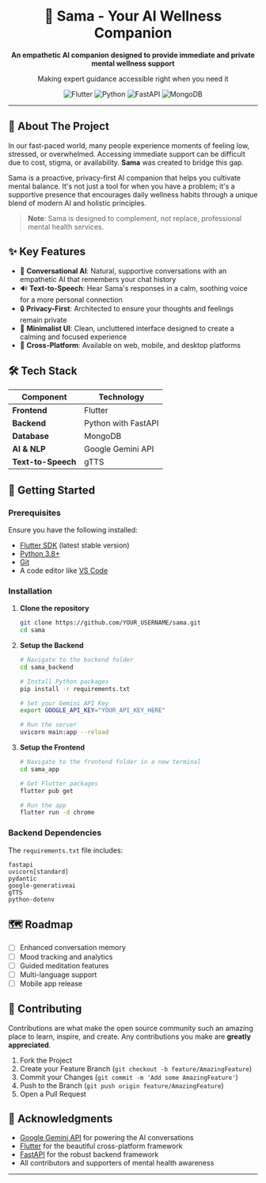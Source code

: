 <div align="center">
  <h1>🧘 Sama - Your AI Wellness Companion</h1>
  
  <p>
    <strong>An empathetic AI companion designed to provide immediate and private mental wellness support</strong>
  </p>
  
  <p>
    Making expert guidance accessible right when you need it
  </p>

  ![Flutter](https://img.shields.io/badge/Flutter-%2302569B.svg?style=for-the-badge&logo=Flutter&logoColor=white)
  ![Python](https://img.shields.io/badge/python-3670A0?style=for-the-badge&logo=python&logoColor=ffdd54)
  ![FastAPI](https://img.shields.io/badge/FastAPI-005571?style=for-the-badge&logo=fastapi)
  ![MongoDB](https://img.shields.io/badge/MongoDB-%234ea94b.svg?style=for-the-badge&logo=mongodb&logoColor=white)
</div>

---

## 📖 About The Project

In our fast-paced world, many people experience moments of feeling low, stressed, or overwhelmed. Accessing immediate support can be difficult due to cost, stigma, or availability. **Sama** was created to bridge this gap.

Sama is a proactive, privacy-first AI companion that helps you cultivate mental balance. It's not just a tool for when you have a problem; it's a supportive presence that encourages daily wellness habits through a unique blend of modern AI and holistic principles.

> **Note**: Sama is designed to complement, not replace, professional mental health services.

## ✨ Key Features

- 🤖 **Conversational AI**: Natural, supportive conversations with an empathetic AI that remembers your chat history
- 🔊 **Text-to-Speech**: Hear Sama's responses in a calm, soothing voice for a more personal connection
- 🔒 **Privacy-First**: Architected to ensure your thoughts and feelings remain private
- 🎨 **Minimalist UI**: Clean, uncluttered interface designed to create a calming and focused experience
- 📱 **Cross-Platform**: Available on web, mobile, and desktop platforms

## 🛠️ Tech Stack

| Component | Technology |
|-----------|------------|
| **Frontend** | Flutter |
| **Backend** | Python with FastAPI |
| **Database** | MongoDB |
| **AI & NLP** | Google Gemini API |
| **Text-to-Speech** | gTTS |

## 🚀 Getting Started

### Prerequisites

Ensure you have the following installed:

- [Flutter SDK](https://flutter.dev/docs/get-started/install) (latest stable version)
- [Python 3.8+](https://www.python.org/downloads/)
- [Git](https://git-scm.com/)
- A code editor like [VS Code](https://code.visualstudio.com/)

### Installation

1. **Clone the repository**
   ```bash
   git clone https://github.com/YOUR_USERNAME/sama.git
   cd sama
   ```

2. **Setup the Backend**
   ```bash
   # Navigate to the backend folder
   cd sama_backend
   
   # Install Python packages
   pip install -r requirements.txt
   
   # Set your Gemini API Key
   export GOOGLE_API_KEY="YOUR_API_KEY_HERE"
   
   # Run the server
   uvicorn main:app --reload
   ```

3. **Setup the Frontend**
   ```bash
   # Navigate to the frontend folder in a new terminal
   cd sama_app
   
   # Get Flutter packages
   flutter pub get
   
   # Run the app
   flutter run -d chrome
   ```

### Backend Dependencies

The `requirements.txt` file includes:

```
fastapi
uvicorn[standard]
pydantic
google-generativeai
gTTS
python-dotenv
```


## 🗺️ Roadmap

- [ ] Enhanced conversation memory
- [ ] Mood tracking and analytics
- [ ] Guided meditation features
- [ ] Multi-language support
- [ ] Mobile app release

## 🤝 Contributing

Contributions are what make the open source community such an amazing place to learn, inspire, and create. Any contributions you make are **greatly appreciated**.

1. Fork the Project
2. Create your Feature Branch (`git checkout -b feature/AmazingFeature`)
3. Commit your Changes (`git commit -m 'Add some AmazingFeature'`)
4. Push to the Branch (`git push origin feature/AmazingFeature`)
5. Open a Pull Request


## 🙏 Acknowledgments

- [Google Gemini API](https://ai.google.dev/) for powering the AI conversations
- [Flutter](https://flutter.dev/) for the beautiful cross-platform framework
- [FastAPI](https://fastapi.tiangolo.com/) for the robust backend framework
- All contributors and supporters of mental health awareness

---



